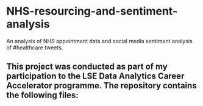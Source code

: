 # NHS-resourcing-and-sentiment-analysis
An analysis of NHS appointment data and social media sentiment analysis of #healthcare tweets.

This project was conducted as part of my participation to the LSE Data Analytics Career Accelerator programme.
The repository contains the following files:
- 

